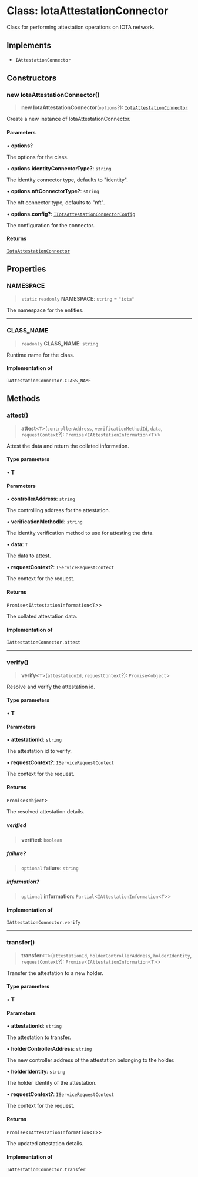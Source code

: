 # Class: IotaAttestationConnector

Class for performing attestation operations on IOTA network.

## Implements

- `IAttestationConnector`

## Constructors

### new IotaAttestationConnector()

> **new IotaAttestationConnector**(`options`?): [`IotaAttestationConnector`](IotaAttestationConnector.md)

Create a new instance of IotaAttestationConnector.

#### Parameters

• **options?**

The options for the class.

• **options.identityConnectorType?**: `string`

The identity connector type, defaults to "identity".

• **options.nftConnectorType?**: `string`

The nft connector type, defaults to "nft".

• **options.config?**: [`IIotaAttestationConnectorConfig`](../interfaces/IIotaAttestationConnectorConfig.md)

The configuration for the connector.

#### Returns

[`IotaAttestationConnector`](IotaAttestationConnector.md)

## Properties

### NAMESPACE

> `static` `readonly` **NAMESPACE**: `string` = `"iota"`

The namespace for the entities.

***

### CLASS\_NAME

> `readonly` **CLASS\_NAME**: `string`

Runtime name for the class.

#### Implementation of

`IAttestationConnector.CLASS_NAME`

## Methods

### attest()

> **attest**\<`T`\>(`controllerAddress`, `verificationMethodId`, `data`, `requestContext`?): `Promise`\<`IAttestationInformation`\<`T`\>\>

Attest the data and return the collated information.

#### Type parameters

• **T**

#### Parameters

• **controllerAddress**: `string`

The controlling address for the attestation.

• **verificationMethodId**: `string`

The identity verification method to use for attesting the data.

• **data**: `T`

The data to attest.

• **requestContext?**: `IServiceRequestContext`

The context for the request.

#### Returns

`Promise`\<`IAttestationInformation`\<`T`\>\>

The collated attestation data.

#### Implementation of

`IAttestationConnector.attest`

***

### verify()

> **verify**\<`T`\>(`attestationId`, `requestContext`?): `Promise`\<`object`\>

Resolve and verify the attestation id.

#### Type parameters

• **T**

#### Parameters

• **attestationId**: `string`

The attestation id to verify.

• **requestContext?**: `IServiceRequestContext`

The context for the request.

#### Returns

`Promise`\<`object`\>

The resolved attestation details.

##### verified

> **verified**: `boolean`

##### failure?

> `optional` **failure**: `string`

##### information?

> `optional` **information**: `Partial`\<`IAttestationInformation`\<`T`\>\>

#### Implementation of

`IAttestationConnector.verify`

***

### transfer()

> **transfer**\<`T`\>(`attestationId`, `holderControllerAddress`, `holderIdentity`, `requestContext`?): `Promise`\<`IAttestationInformation`\<`T`\>\>

Transfer the attestation to a new holder.

#### Type parameters

• **T**

#### Parameters

• **attestationId**: `string`

The attestation to transfer.

• **holderControllerAddress**: `string`

The new controller address of the attestation belonging to the holder.

• **holderIdentity**: `string`

The holder identity of the attestation.

• **requestContext?**: `IServiceRequestContext`

The context for the request.

#### Returns

`Promise`\<`IAttestationInformation`\<`T`\>\>

The updated attestation details.

#### Implementation of

`IAttestationConnector.transfer`

